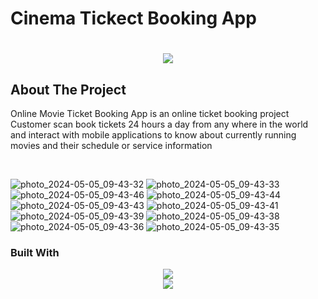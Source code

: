 # Cinema Tickect Booking App

<h1 align="center">
    <img src="https://readme-typing-svg.herokuapp.com/?font=Righteous&size=35&center=true&vCenter=true&width=500&height=70&duration=4000&lines=Hi+There!+👋;+Scroll+To+Bottom!;" />
</h1>

## About The Project
<p>Online Movie Ticket Booking App is an online ticket booking project Customer scan book tickets 24 hours a day from any where in the world and interact with mobile applications to know about currently running movies and their schedule or service information</p><br>

![photo_2024-05-05_09-43-32](https://github.com/kanishkaviraj12/cinema_tickect_booking/assets/74193616/cd93b542-66a6-4413-8952-989f42c14e10)
![photo_2024-05-05_09-43-33](https://github.com/kanishkaviraj12/cinema_tickect_booking/assets/74193616/24356b14-dc2b-44b0-bc70-c60c7b76a417)
![photo_2024-05-05_09-43-46](https://github.com/kanishkaviraj12/cinema_tickect_booking/assets/74193616/c5499a43-1906-4c20-ad2a-02a74af8c0a3)
![photo_2024-05-05_09-43-44](https://github.com/kanishkaviraj12/cinema_tickect_booking/assets/74193616/3c5d29f4-5718-4b5c-9e5e-3a0a8462e2b2)
    ![photo_2024-05-05_09-43-43](https://github.com/kanishkaviraj12/cinema_tickect_booking/assets/74193616/ddd27f2a-c468-4962-9e36-8d37e1dd17e6)
    ![photo_2024-05-05_09-43-41](https://github.com/kanishkaviraj12/cinema_tickect_booking/assets/74193616/b20f68ee-4e73-481c-8e72-0625612e4ff5)
    ![photo_2024-05-05_09-43-39](https://github.com/kanishkaviraj12/cinema_tickect_booking/assets/74193616/541b7481-6735-479c-ac9c-67262a3967c3)
    ![photo_2024-05-05_09-43-38](https://github.com/kanishkaviraj12/cinema_tickect_booking/assets/74193616/ca40c086-4b0e-4b6c-a3ae-8fc60dc87ac8)
    ![photo_2024-05-05_09-43-36](https://github.com/kanishkaviraj12/cinema_tickect_booking/assets/74193616/67f80738-1666-4231-bbc8-afb77f40ace9)
    ![photo_2024-05-05_09-43-35](https://github.com/kanishkaviraj12/cinema_tickect_booking/assets/74193616/2801d368-0f90-42ac-b7d1-89ba15b67ad1) 

### Built With

<div align="center">
    <img src="https://skillicons.dev/icons?i=flutter,dart" /><br>
    <img src="https://skillicons.dev/icons?i=firebase" />
</div>






